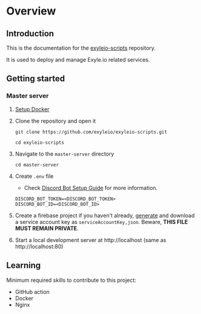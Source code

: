 # Overview

## Introduction

This is the documentation for the
[exyleio-scripts](https://github.com/exyleio/exyleio-scripts)
repository.

It is used to deploy and manage Exyle.io related services.

## Getting started

### Master server

1. [Setup Docker](/docs/contribution-guides/developers/docker)

2. Clone the repository and open it

   ```
   git clone https://github.com/exyleio/exyleio-scripts.git
   ```

   ```
   cd exyleio-scripts
   ```

3. Navigate to the `master-server` directory

   ```
   cd master-server
   ```

4. Create `.env` file

   - Check [Discord Bot Setup Guide](/docs/projects/discord-bot/overview#getting-started) for
     more information.

   ```dosini
   DISCORD_BOT_TOKEN=<DISCORD_BOT_TOKEN>
   DISCORD_BOT_ID=<DISCORD_BOT_ID>
   ```

5. Create a firebase project if you haven't already,
   [generate](https://console.firebase.google.com/u/0/project/_/settings/serviceaccounts/adminsdk)
   and download a service account key as `serviceAccountKey,json`.
   Beware, **THIS FILE MUST REMAIN PRIVATE**.

6. Start a local development server at http://localhost (same as
   http://localhost:80)

## Learning

Minimum required skills to contribute to this project:

- GitHub action
- Docker
- Nginx
